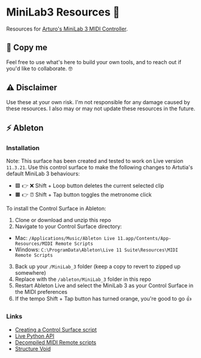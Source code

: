 # MiniLab3 Resources 🍭

Resources for [Arturo's MiniLab 3 MIDI Controller](https://www.arturia.com/products/hybrid-synths/minilab-3/overview).

## 👋 Copy me

Feel free to use what's here to build your own tools, and to reach out if you'd like to collaborate. 🤓

## ⚠️ Disclaimer

Use these at your own risk. I'm not responsible for any damage caused by these resources. I also may or may not update these resources in the future.

## ⚡️ Ableton

### Installation

Note: This surface has been created and tested to work on Live version `11.3.21`. Use this control surface to make the following changes to Artutia's default MiniLab 3 behaviours:

* 🟪 👉 ❌ Shift + Loop button deletes the current selected clip
* 🟧 👉 ⏰ Shift + Tap button toggles the metronome click

To install the Control Surface in Ableton:

1. Clone or download and unzip this repo
2. Navigate to your Control Surface directory:
* Mac: `/Applications/Music/Ableton Live 11.app/Contents/App-Resources/MIDI Remote Scripts`
* Windows: `C:\ProgramData\Ableton\Live 11 Suite\Resources\MIDI Remote Scripts`
3. Back up your `/MiniLab_3` folder (keep a copy to revert to zipped up somewhere)
4. Replace with the `/ableton/MiniLab_3` folder in this repo
5. Restart Ableton Live and select the MiniLab 3 as your Control Surface in the MIDI preferences
6. If the tempo Shift + Tap button has turned orange, you're good to go 👍

### Links

* [Creating a Control Surface script](https://help.ableton.com/hc/en-us/articles/206240184-Creating-your-own-Control-Surface-script)
* [Live Python API](https://structure-void.com/PythonLiveAPI_documentation/Live11.0.xml)
* [Decompiled MIDI Remote scripts](https://github.com/gluon/AbletonLive11_MIDIRemoteScripts)
* [Structure Void](https://structure-void.com/ableton-live-midi-remote-scripts/)

